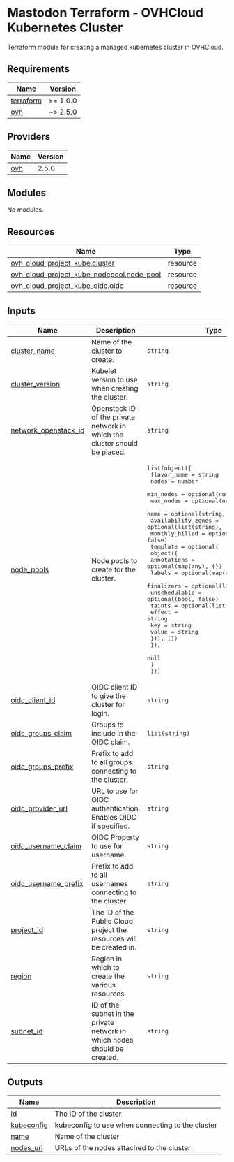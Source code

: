 # Mastodon Terraform - OVHCloud Kubernetes Cluster

Terraform module for creating a managed kubernetes cluster in OVHCloud.

## Requirements

| Name | Version |
|------|---------|
| <a name="requirement_terraform"></a> [terraform](#requirement\_terraform) | >= 1.0.0 |
| <a name="requirement_ovh"></a> [ovh](#requirement\_ovh) | ~> 2.5.0 |

## Providers

| Name | Version |
|------|---------|
| <a name="provider_ovh"></a> [ovh](#provider\_ovh) | 2.5.0 |

## Modules

No modules.

## Resources

| Name | Type |
|------|------|
| [ovh_cloud_project_kube.cluster](https://registry.terraform.io/providers/ovh/ovh/latest/docs/resources/cloud_project_kube) | resource |
| [ovh_cloud_project_kube_nodepool.node_pool](https://registry.terraform.io/providers/ovh/ovh/latest/docs/resources/cloud_project_kube_nodepool) | resource |
| [ovh_cloud_project_kube_oidc.oidc](https://registry.terraform.io/providers/ovh/ovh/latest/docs/resources/cloud_project_kube_oidc) | resource |

## Inputs

| Name | Description | Type | Default | Required |
|------|-------------|------|---------|:--------:|
| <a name="input_cluster_name"></a> [cluster\_name](#input\_cluster\_name) | Name of the cluster to create. | `string` | n/a | yes |
| <a name="input_cluster_version"></a> [cluster\_version](#input\_cluster\_version) | Kubelet version to use when creating the cluster. | `string` | n/a | yes |
| <a name="input_network_openstack_id"></a> [network\_openstack\_id](#input\_network\_openstack\_id) | Openstack ID of the private network in which the cluster should be placed. | `string` | n/a | yes |
| <a name="input_node_pools"></a> [node\_pools](#input\_node\_pools) | Node pools to create for the cluster. | <pre>list(object({<br>    flavor_name        = string<br>    nodes              = number<br>    min_nodes          = optional(number, 0)<br>    max_nodes          = optional(number, 0)<br>    name               = optional(string, "")<br>    availability_zones = optional(list(string), [])<br>    monthly_billed     = optional(bool, false)<br>    template = optional(<br>      object({<br>        annotations   = optional(map(any), {})<br>        labels        = optional(map(any), {})<br>        finalizers    = optional(list(string), [])<br>        unschedulable = optional(bool, false)<br>        taints = optional(list(object({<br>          effect = string<br>          key    = string<br>          value  = string<br>        })), [])<br>      }),<br>      null<br>    )<br>  }))</pre> | `[]` | no |
| <a name="input_oidc_client_id"></a> [oidc\_client\_id](#input\_oidc\_client\_id) | OIDC client ID to give the cluster for login. | `string` | `""` | no |
| <a name="input_oidc_groups_claim"></a> [oidc\_groups\_claim](#input\_oidc\_groups\_claim) | Groups to include in the OIDC claim. | `list(string)` | `[]` | no |
| <a name="input_oidc_groups_prefix"></a> [oidc\_groups\_prefix](#input\_oidc\_groups\_prefix) | Prefix to add to all groups connecting to the cluster. | `string` | `""` | no |
| <a name="input_oidc_provider_url"></a> [oidc\_provider\_url](#input\_oidc\_provider\_url) | URL to use for OIDC authentication. Enables OIDC if specified. | `string` | `""` | no |
| <a name="input_oidc_username_claim"></a> [oidc\_username\_claim](#input\_oidc\_username\_claim) | OIDC Property to use for username. | `string` | `""` | no |
| <a name="input_oidc_username_prefix"></a> [oidc\_username\_prefix](#input\_oidc\_username\_prefix) | Prefix to add to all usernames connecting to the cluster. | `string` | `""` | no |
| <a name="input_project_id"></a> [project\_id](#input\_project\_id) | The ID of the Public Cloud project the resources will be created in. | `string` | n/a | yes |
| <a name="input_region"></a> [region](#input\_region) | Region in which to create the various resources. | `string` | `"DE1"` | no |
| <a name="input_subnet_id"></a> [subnet\_id](#input\_subnet\_id) | ID of the subnet in the private network in which nodes should be created. | `string` | n/a | yes |

## Outputs

| Name | Description |
|------|-------------|
| <a name="output_id"></a> [id](#output\_id) | The ID of the cluster |
| <a name="output_kubeconfig"></a> [kubeconfig](#output\_kubeconfig) | kubeconfig to use when connecting to the cluster |
| <a name="output_name"></a> [name](#output\_name) | Name of the cluster |
| <a name="output_nodes_url"></a> [nodes\_url](#output\_nodes\_url) | URLs of the nodes attached to the cluster |
